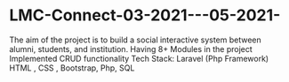 # LMC-Connect-03-2021---05-2021-
The aim of the project is to build a social interactive system between alumni, students, and institution. Having 8+ Modules in the project Implemented CRUD functionality Tech Stack: Laravel (Php Framework) HTML , CSS , Bootstrap, Php, SQL
